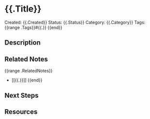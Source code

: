 # {{.Title}}

Created: {{.Created}}
Status: {{.Status}}
Category: {{.Category}}
Tags: {{range .Tags}}#{{.}} {{end}}

## Description

## Related Notes
{{range .RelatedNotes}}
- [[{{.}}]]
{{end}}

## Next Steps

## Resources
